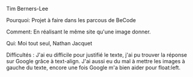 Tim Berners-Lee

Pourquoi:
Projet à faire dans les parcous de BeCode

Comment:
En réalisant le même site qu'une image donner.

Qui:
Moi tout seul, Nathan Jacquet

Difficultés :
J'ai eu difficile pour justifié le texte, j'ai pu trouver la réponse sur Google grâce à text-align. 
J'ai aussi eu du mal à mettre les images à gauche du texte, encore une fois Google m'a bien aider pour float:left.
